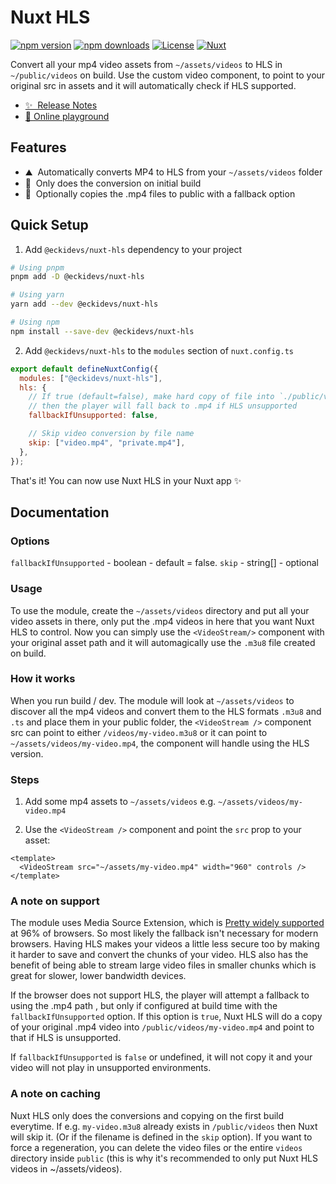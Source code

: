 # Nuxt HLS

[![npm version][npm-version-src]][npm-version-href]
[![npm downloads][npm-downloads-src]][npm-downloads-href]
[![License][license-src]][license-href]
[![Nuxt][nuxt-src]][nuxt-href]

Convert all your mp4 video assets from `~/assets/videos` to HLS in `~/public/videos` on build. Use the custom video component, to point to your original src in assets and it will automatically check if HLS supported.

- [✨ &nbsp;Release Notes](/CHANGELOG.md)
- [🏀 Online playground](https://stackblitz.com/github/Eckhardt-D/nuxt-hls?file=playground%2Fapp.vue)
<!-- - [📖 &nbsp;Documentation](https://example.com) -->

## Features

<!-- Highlight some of the features your module provide here -->

- ⛰ &nbsp;Automatically converts MP4 to HLS from your `~/assets/videos` folder
- 🚠 &nbsp;Only does the conversion on initial build
- 🌲 &nbsp;Optionally copies the .mp4 files to public with a fallback option

## Quick Setup

1. Add `@eckidevs/nuxt-hls` dependency to your project

```bash
# Using pnpm
pnpm add -D @eckidevs/nuxt-hls

# Using yarn
yarn add --dev @eckidevs/nuxt-hls

# Using npm
npm install --save-dev @eckidevs/nuxt-hls
```

2. Add `@eckidevs/nuxt-hls` to the `modules` section of `nuxt.config.ts`

```js
export default defineNuxtConfig({
  modules: ["@eckidevs/nuxt-hls"],
  hls: {
    // If true (default=false), make hard copy of file into `./public/videos/...`
    // then the player will fall back to .mp4 if HLS unsupported
    fallbackIfUnsupported: false,

    // Skip video conversion by file name
    skip: ["video.mp4", "private.mp4"],
  },
});
```

That's it! You can now use Nuxt HLS in your Nuxt app ✨

## Documentation

### Options

`fallbackIfUnsupported` - boolean - default = false.
`skip` - string[] - optional

### Usage

To use the module, create the `~/assets/videos` directory and put all your video assets in there, only put the .mp4 videos in here that you want Nuxt HLS to control.
Now you can simply use the `<VideoStream/>` component with your original asset path and it will automagically use the `.m3u8` file created on build.

### How it works

When you run build / dev. The module will look at `~/assets/videos` to discover all the mp4 videos and convert them to the HLS formats `.m3u8` and `.ts` and place them in your public folder, the `<VideoStream />` component src can point to either `/videos/my-video.m3u8` or it can point to `~/assets/videos/my-video.mp4`, the component will handle using the HLS version.

### Steps

1. Add some mp4 assets to `~/assets/videos` e.g. `~/assets/videos/my-video.mp4`

2. Use the `<VideoStream />` component and point the `src` prop to your asset:

```vue
<template>
  <VideoStream src="~/assets/my-video.mp4" width="960" controls />
</template>
```

### A note on support

The module uses Media Source Extension, which is [Pretty widely supported](https://caniuse.com/mediasource) at 96% of browsers. So most likely the fallback isn't necessary for modern browsers. Having HLS makes your videos a little less secure too by making it harder to save and convert the chunks of your video. HLS also has the benefit of being able to stream large video files in smaller chunks which is great for slower, lower bandwidth devices.

If the browser does not support HLS, the player will attempt a fallback to using the .mp4 path , but only if configured at build time with the `fallbackIfUnsupported` option.
If this option is `true`, Nuxt HLS will do a copy of your original .mp4 video into `/public/videos/my-video.mp4` and point to that if HLS is unsupported.

If `fallbackIfUnsupported` is `false` or undefined, it will not copy it and your video will not play in unsupported environments.

### A note on caching

Nuxt HLS only does the conversions and copying on the first build everytime. If e.g. `my-video.m3u8` already exists in `/public/videos` then Nuxt will skip it. (Or if the filename is defined in the `skip` option). If you want to force a regeneration, you can delete the video files or the entire `videos` directory inside `public` (this is why it's recommended to only put Nuxt HLS videos in ~/assets/videos).

<!-- Badges -->

[npm-version-src]: https://img.shields.io/npm/v/@eckidevs/nuxt-hls/latest.svg?style=flat&colorA=18181B&colorB=28CF8D
[npm-version-href]: https://npmjs.com/package/@eckidevs/nuxt-hls
[npm-downloads-src]: https://img.shields.io/npm/dm/@eckidevs/nuxt-hls.svg?style=flat&colorA=18181B&colorB=28CF8D
[npm-downloads-href]: https://npmjs.com/package/@eckidevs/nuxt-hls
[license-src]: https://img.shields.io/npm/l/@eckidevs/nuxt-hls.svg?style=flat&colorA=18181B&colorB=28CF8D
[license-href]: https://npmjs.com/package/@eckidevs/nuxt-hls
[nuxt-src]: https://img.shields.io/badge/Nuxt-18181B?logo=nuxt.js
[nuxt-href]: https://nuxt.com
